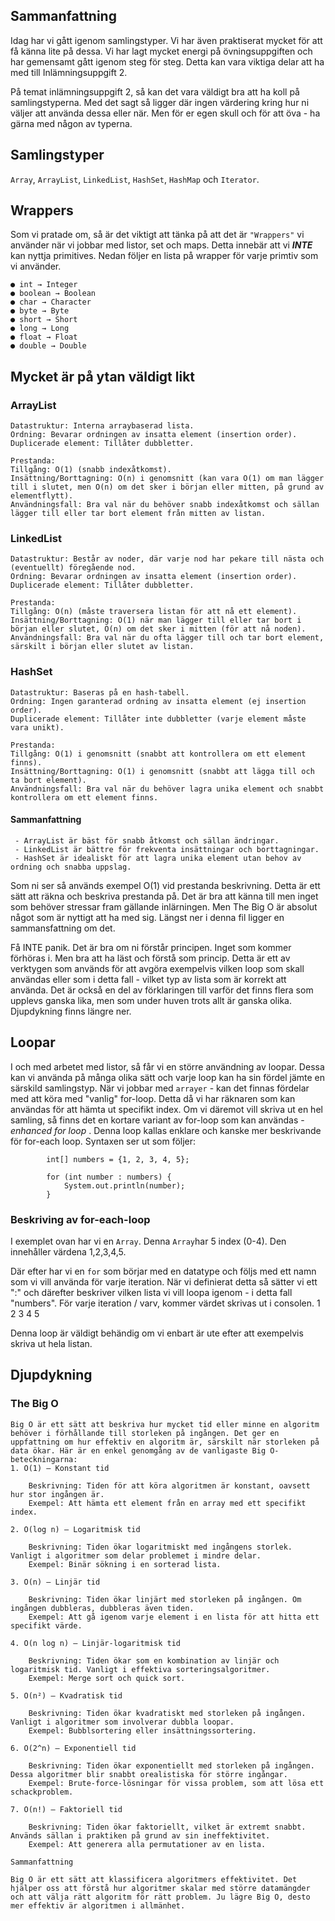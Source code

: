 ## Sammanfattning

Idag har vi gått igenom samlingstyper. 
Vi har även praktiserat mycket för att få känna lite på dessa. Vi har lagt mycket energi på övningsuppgiften och har gemensamt gått
igenom steg för steg. Detta kan vara viktiga delar att ha med till Inlämningsuppgift 2.

På temat inlämningsuppgift 2, så kan det vara väldigt bra att ha koll på samlingstyperna. Med det sagt så ligger där ingen värdering
kring hur ni väljer att använda dessa eller när. Men för er egen skull och för att öva - ha gärna med någon av typerna.

## Samlingstyper
`Array`, `ArrayList`, `LinkedList`, `HashSet`, `HashMap` och `Iterator`.

## Wrappers
Som vi pratade om, så är det viktigt att tänka på att det är `"Wrappers"` vi använder när vi jobbar med listor, set och maps.
Detta innebär att vi ***INTE*** kan nyttja primitives. Nedan följer en lista på wrapper för varje primtiv som vi använder.

```
● int → Integer
● boolean → Boolean
● char → Character
● byte → Byte
● short → Short
● long → Long
● float → Float
● double → Double
```

## Mycket är på ytan väldigt likt

### ArrayList
```
Datastruktur: Interna arraybaserad lista.
Ordning: Bevarar ordningen av insatta element (insertion order).
Duplicerade element: Tillåter dubbletter.

Prestanda:
Tillgång: O(1) (snabb indexåtkomst).
Insättning/Borttagning: O(n) i genomsnitt (kan vara O(1) om man lägger till i slutet, men O(n) om det sker i början eller mitten, på grund av elementflytt).
Användningsfall: Bra val när du behöver snabb indexåtkomst och sällan lägger till eller tar bort element från mitten av listan.
```
  

### LinkedList
```
Datastruktur: Består av noder, där varje nod har pekare till nästa och (eventuellt) föregående nod.
Ordning: Bevarar ordningen av insatta element (insertion order).
Duplicerade element: Tillåter dubbletter.

Prestanda:
Tillgång: O(n) (måste traversera listan för att nå ett element).
Insättning/Borttagning: O(1) när man lägger till eller tar bort i början eller slutet, O(n) om det sker i mitten (för att nå noden).
Användningsfall: Bra val när du ofta lägger till och tar bort element, särskilt i början eller slutet av listan.

```
 
### HashSet
```
Datastruktur: Baseras på en hash-tabell.
Ordning: Ingen garanterad ordning av insatta element (ej insertion order).
Duplicerade element: Tillåter inte dubbletter (varje element måste vara unikt).

Prestanda:
Tillgång: O(1) i genomsnitt (snabbt att kontrollera om ett element finns).
Insättning/Borttagning: O(1) i genomsnitt (snabbt att lägga till och ta bort element).
Användningsfall: Bra val när du behöver lagra unika element och snabbt kontrollera om ett element finns.

```
   
#### Sammanfattning
```
 - ArrayList är bäst för snabb åtkomst och sällan ändringar.
 - LinkedList är bättre för frekventa insättningar och borttagningar.
 - HashSet är idealiskt för att lagra unika element utan behov av ordning och snabba uppslag.
```

Som ni ser så används exempel O(1) vid prestanda beskrivning. Detta är ett sätt att räkna och beskriva prestanda på.
Det är bra att känna till men inget som behöver stressar fram gällande inlärningen. Men The Big O är absolut något som
är nyttigt att ha med sig. Längst ner i denna fil ligger en sammansfattning om det.

Få INTE panik. Det är bra om ni förstår principen. Inget som kommer förhöras i. Men bra att ha läst och förstå som princip.
Detta är ett av verktygen som används för att avgöra exempelvis vilken loop som skall användas eller som i detta fall - vilket
typ av lista som är korrekt att använda. Det är också en del av förklaringen till varför det finns flera som upplevs ganska lika,
men som under huven trots allt är ganska olika. Djupdykning finns längre ner.
   

## Loopar
I och med arbetet med listor, så får vi en större användning av loopar. Dessa kan vi använda på många olika sätt och varje loop kan
ha sin fördel jämte en särskild samlingstyp. När vi jobbar med `arrayer` - kan det finnas fördelar med att köra med "vanlig" for-loop.
Detta då vi har räknaren som kan användas för att hämta ut specifikt index.
Om vi däremot vill skriva ut en hel samling, så finns det en kortare variant av for-loop som kan användas - _enhanced for loop_ . Denna 
loop kallas enklare och kanske mer beskrivande för for-each loop. Syntaxen ser ut som följer:

```
        int[] numbers = {1, 2, 3, 4, 5};

        for (int number : numbers) {
            System.out.println(number);
        }
```

### Beskriving av for-each-loop
I exemplet ovan har vi en `Array`. Denna `Array`har 5 index (0-4). Den innehåller värdena 1,2,3,4,5.

Där efter har vi en `for` som börjar med en datatype och följs med ett namn som vi vill använda för varje iteration.
När vi definierat detta så sätter vi ett ":" och därefter beskriver vilken lista vi vill loopa igenom - i detta fall "numbers".
För varje iteration / varv, kommer värdet skrivas ut i consolen.
1
2
3
4
5

Denna loop är väldigt behändig om vi enbart är ute efter att exempelvis skriva ut hela listan.

## Djupdykning

### The Big O

```
Big O är ett sätt att beskriva hur mycket tid eller minne en algoritm behöver i förhållande till storleken på ingången. Det ger en uppfattning om hur effektiv en algoritm är, särskilt när storleken på data ökar. Här är en enkel genomgång av de vanligaste Big O-beteckningarna:
1. O(1) – Konstant tid

    Beskrivning: Tiden för att köra algoritmen är konstant, oavsett hur stor ingången är.
    Exempel: Att hämta ett element från en array med ett specifikt index.

2. O(log n) – Logaritmisk tid

    Beskrivning: Tiden ökar logaritmiskt med ingångens storlek. Vanligt i algoritmer som delar problemet i mindre delar.
    Exempel: Binär sökning i en sorterad lista.

3. O(n) – Linjär tid

    Beskrivning: Tiden ökar linjärt med storleken på ingången. Om ingången dubbleras, dubbleras även tiden.
    Exempel: Att gå igenom varje element i en lista för att hitta ett specifikt värde.

4. O(n log n) – Linjär-logaritmisk tid

    Beskrivning: Tiden ökar som en kombination av linjär och logaritmisk tid. Vanligt i effektiva sorteringsalgoritmer.
    Exempel: Merge sort och quick sort.

5. O(n²) – Kvadratisk tid

    Beskrivning: Tiden ökar kvadratiskt med storleken på ingången. Vanligt i algoritmer som involverar dubbla loopar.
    Exempel: Bubblsortering eller insättningssortering.

6. O(2^n) – Exponentiell tid

    Beskrivning: Tiden ökar exponentiellt med storleken på ingången. Dessa algoritmer blir snabbt orealistiska för större ingångar.
    Exempel: Brute-force-lösningar för vissa problem, som att lösa ett schackproblem.

7. O(n!) – Faktoriell tid

    Beskrivning: Tiden ökar faktoriellt, vilket är extremt snabbt. Används sällan i praktiken på grund av sin ineffektivitet.
    Exempel: Att generera alla permutationer av en lista.

Sammanfattning

Big O är ett sätt att klassificera algoritmers effektivitet. Det hjälper oss att förstå hur algoritmer skalar med större datamängder och att välja rätt algoritm för rätt problem. Ju lägre Big O, desto mer effektiv är algoritmen i allmänhet.

```